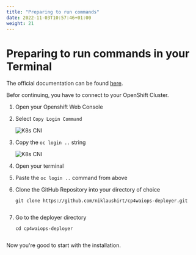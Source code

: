 ```yaml
---
title: "Preparing to run commands"
date: 2022-11-03T10:57:46+01:00
weight: 21
---
```


# Preparing to run commands in your Terminal


The official documentation can be found [here](https://www.ibm.com/docs/en/cloud-paks/cloud-pak-watson-aiops/3.5.0?topic=manager-starter-installation-cli).


Befor continuing, you have to connect to your OpenShift Cluster.


1. Open your Openshift Web Console
1. Select `Copy Login Command`

	![K8s CNI](/cp4waiops-training/pics/01_fzth_ocp_connect.png)

1. Copy the `oc login ..` string

	![K8s CNI](/cp4waiops-training/pics/02_fzth_ocp_connect.png)

1. Open your terminal
1. Paste the `oc login ..` command from above
1. Clone the GitHub Repository into your directory of choice

	```
	git clone https://github.com/niklaushirt/cp4waiops-deployer.git
	

1. Go to the deployer directory

	```
	cd cp4waiops-deployer

	
Now you're good to start with the installation.